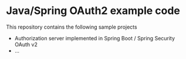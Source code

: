 # Java/Spring OAuth2 example code

This repository contains the following sample projects
* Authorization server implemented in Spring Boot / Spring Security OAuth v2
* ...
